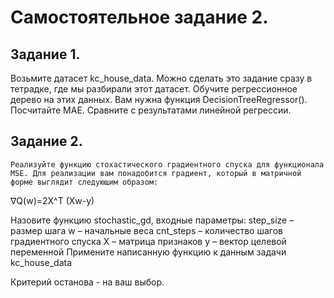 # Самостоятельное задание 2.

## Задание 1.

Возьмите датасет kc_house_data. Можно сделать это задание сразу в тетрадке, где мы разбирали этот датасет.
Обучите регрессионное дерево на этих данных. 
Вам нужна функция DecisionTreeRegressor().
Посчитайте MAE. Сравните с результатами линейной регрессии. 

## Задание 2.

	Реализуйте функцию стохастического градиентного спуска для функционала MSE. Для реализации вам понадобится градиент, который в матричной форме выглядит следующим образом:
∇Q(w)=2X^T (Xw-y)

Назовите функцию stochastic_gd, входные параметры:
	step_size – размер шага
	w – начальные веса
	cnt_steps – количество шагов градиентного спуска
	X – матрица признаков
	y – вектор целевой переменной
	Примените написанную функцию к данным задачи kc_house_data
  
Критерий останова - на ваш выбор.
